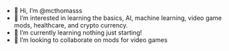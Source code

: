 - 👋 Hi, I’m @mcthomasss
- 👀 I’m interested in learning the basics, AI, machine learning, video game mods, healthcare, and crypto currency.
- 🌱 I’m currently learning nothing just starting! 
- 💞️ I’m looking to collaborate on mods for video games 

<!---
mcthomasss/mcthomasss is a ✨ special ✨ repository because its `README.md` (this file) appears on your GitHub profile.
You can click the Preview link to take a look at your changes.
--->
